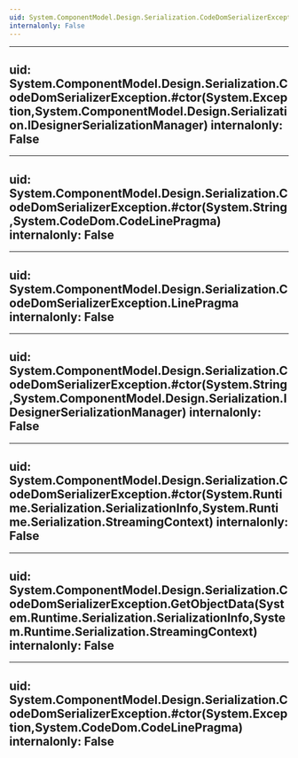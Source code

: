 ```yaml
---
uid: System.ComponentModel.Design.Serialization.CodeDomSerializerException
internalonly: False
---
```


---
uid: System.ComponentModel.Design.Serialization.CodeDomSerializerException.#ctor(System.Exception,System.ComponentModel.Design.Serialization.IDesignerSerializationManager)
internalonly: False
---

---
uid: System.ComponentModel.Design.Serialization.CodeDomSerializerException.#ctor(System.String,System.CodeDom.CodeLinePragma)
internalonly: False
---

---
uid: System.ComponentModel.Design.Serialization.CodeDomSerializerException.LinePragma
internalonly: False
---

---
uid: System.ComponentModel.Design.Serialization.CodeDomSerializerException.#ctor(System.String,System.ComponentModel.Design.Serialization.IDesignerSerializationManager)
internalonly: False
---

---
uid: System.ComponentModel.Design.Serialization.CodeDomSerializerException.#ctor(System.Runtime.Serialization.SerializationInfo,System.Runtime.Serialization.StreamingContext)
internalonly: False
---

---
uid: System.ComponentModel.Design.Serialization.CodeDomSerializerException.GetObjectData(System.Runtime.Serialization.SerializationInfo,System.Runtime.Serialization.StreamingContext)
internalonly: False
---

---
uid: System.ComponentModel.Design.Serialization.CodeDomSerializerException.#ctor(System.Exception,System.CodeDom.CodeLinePragma)
internalonly: False
---
